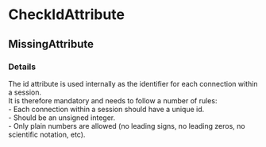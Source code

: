 ﻿---  
uid: Validator_8_17_1  
---

# CheckIdAttribute

## MissingAttribute

### Details

The id attribute is used internally as the identifier for each connection within a session.  
It is therefore mandatory and needs to follow a number of rules:  
\- Each connection within a session should have a unique id.  
\- Should be an unsigned integer.  
\- Only plain numbers are allowed (no leading signs, no leading zeros, no scientific notation, etc).

